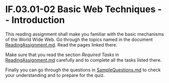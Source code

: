 # IF.03.01-02 Basic Web Techniques -- Introduction
This reading assignment shall make you familiar with the basic mechanisms of the World Wide Web. Go through the topics named in the document [ReadingAssignment.md](ReadingAssignment.md). Read the pages linked there.

Make sure that you read the section *Required Tasks* in [ReadingAssignment.md](ReadingAssignment.md) carefully and to complete all the tasks listed there.

Finally you can go through the questions in [SampleQuestions.md](SampleQuestions.md) to check your understanding and to prepare for the quiz.
